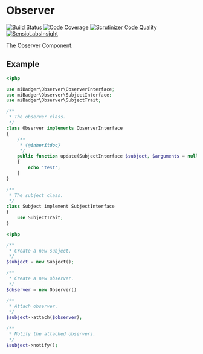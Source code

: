 # Observer

[![Build Status](https://scrutinizer-ci.com/g/miBadger/miBadger.Observer/badges/build.png?b=master)](https://scrutinizer-ci.com/g/miBadger/miBadger.Observer/build-status/master)
[![Code Coverage](https://scrutinizer-ci.com/g/miBadger/miBadger.Observer/badges/coverage.png?b=master)](https://scrutinizer-ci.com/g/miBadger/miBadger.Observer/?branch=master)
[![Scrutinizer Code Quality](https://scrutinizer-ci.com/g/miBadger/miBadger.Observer/badges/quality-score.png?b=master)](https://scrutinizer-ci.com/g/miBadger/miBadger.Observer/?branch=master)
[![SensioLabsInsight](https://insight.sensiolabs.com/projects/9f14baa1-ce81-4379-a5c4-7282a6113566/mini.png)](https://insight.sensiolabs.com/projects/9f14baa1-ce81-4379-a5c4-7282a6113566)

The Observer Component.

## Example

```php
<?php

use miBadger\Observer\ObserverInterface;
use miBadger\Observer\SubjectInterface;
use miBadger\Observer\SubjectTrait;

/**
 * The observer class.
 */
class Observer implements ObserverInterface
{
	/**
	 * {@inheritdoc}
	 */
	public function update(SubjectInterface $subject, $arguments = null)
	{
		echo 'test';
	}
}

/**
 * The subject class.
 */
class Subject implement SubjectInterface
{
	use SubjectTrait;
}

```

```php
<?php

/**
 * Create a new subject.
 */
$subject = new Subject();

/**
 * Create a new observer.
 */
$observer = new Observer()

/**
 * Attach observer.
 */
$subject->attach($observer);

/**
 * Notify the attached observers.
 */
$subject->notify();
```
